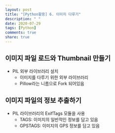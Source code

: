 ```yaml
---
layout: post
title: "[Python활용] 6. 이미지 다루기"
description: " "
date: 2020-07-29
tags: [Python]
comments: true
share: true
---
```



## 이미지 파일 로드와 Thumbnail 만들기

- PIL 외부 라이브러리 설치
  - 이미지를 다루기 위한 외부 라이브러리
  - Pillow라는 니름으로 Fork 되어있음

## 이미지 파일의 정보 추출하기

- PIL 라이브러리의 ExifTags 모듈을 사용
  - TAGS: 이미지의 일반적인 정보를 담고 있음
  - GPSTAGS: 이미지의 GPS 정보를 담고 있음
